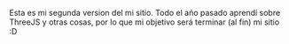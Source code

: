 Esta es mi segunda version del mi sitio. Todo el año pasado aprendí sobre ThreeJS y otras cosas, por lo que mi objetivo será terminar (al fin) mi sitio :D